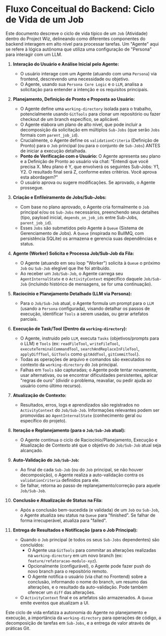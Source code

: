 # Fluxo Conceitual do Backend: Ciclo de Vida de um Job

Este documento descreve o ciclo de vida típico de um `Job` (Atividade) dentro do Project Wiz, delineando como diferentes componentes do backend interagem em alto nível para processar tarefas. Um "Agente" aqui se refere à lógica autônoma que utiliza uma configuração de "Persona" para interagir com um LLM.

1.  **Interação do Usuário e Análise Inicial pelo Agente:**
    *   O usuário interage com um Agente (atuando com uma `Persona`) via frontend, descrevendo uma necessidade ou objetivo.
    *   O Agente, usando sua `Persona Core Logic` e o `LLM`, analisa a solicitação para entender a intenção e os requisitos principais.

2.  **Planejamento, Definição de Pronto e Proposta ao Usuário:**
    *   O Agente define uma `working-directory` isolada para o trabalho, potencialmente usando `GitTools` para clonar um repositório ou fazer checkout de um branch específico, se aplicável.
    *   O Agente elabora um plano de alto nível, que pode incluir a decomposição da solicitação em múltiplos `Sub-Jobs` (que serão `Jobs` formais com `parent_job_id`).
    *   Crucialmente, o Agente define os `validationCriteria` (Definição de Pronto) para o `Job` principal (ou para o conjunto de `Sub-Jobs`) ANTES de iniciar a execução detalhada.
    *   **Ponto de Verificação com o Usuário:** O Agente apresenta seu plano e a Definição de Pronto ao usuário via chat: "Entendi que você precisa X. Meu plano é Y, que envolverá os seguintes Sub-Jobs: Y1, Y2. O resultado final será Z, conforme estes critérios. Você aprova esta abordagem?"
    *   O usuário aprova ou sugere modificações. Se aprovado, o Agente prossegue.

3.  **Criação e Enfileiramento de Jobs/Sub-Jobs:**
    *   Com base no plano aprovado, o Agente cria formalmente o `Job` principal e/ou os `Sub-Jobs` necessários, preenchendo seus detalhes (tipo, payload inicial, `depends_on_job_ids` entre Sub-Jobs, `parent_job_id`).
    *   Esses `Jobs` são submetidos pelo Agente à `Queue` (Sistema de Gerenciamento de Jobs). A `Queue` (inspirada no BullMQ, com persistência SQLite) os armazena e gerencia suas dependências e status.

4.  **Agente (Worker) Solicita e Processa Job/Sub-Job da Fila:**
    *   O Agente (atuando em seu loop "Worker") solicita à `Queue` o próximo `Job` ou `Sub-Job` elegível que lhe foi atribuído.
    *   Ao receber um `Job/Sub-Job`, o Agente carrega seu `AgentInternalState` e o `ActivityContext` específico daquele `Job/Sub-Job` (incluindo histórico de mensagens, se for uma continuação).

5.  **Raciocínio e Planejamento Detalhado (LLM via Persona):**
    *   Para o `Job/Sub-Job` atual, o Agente formula um prompt para o `LLM` (usando a `Persona` configurada), visando detalhar os passos de execução, identificar `Tools` a serem usadas, ou gerar artefatos parciais.

6.  **Execução de Task/Tool (Dentro da `working-directory`):**
    *   O Agente, instruído pelo `LLM`, executa `Tasks` (objetivos/prompts para o LLM) e `Tools` (ex: `readFileTool`, `writeFileTool`, `executeTerminalCommandTool`, `searchAndReplaceInFileTool`, `applyDiffTool`, `GitTools` como `gitAddTool`, `gitCommitTool`).
    *   Todas as operações de arquivo e comandos são executados no contexto da `working-directory` do `Job` principal.
    *   Falhas em `Tools` são capturadas; o Agente pode tentar novamente, usar alternativas, ou se encontrar dificuldades persistentes, aplicar "regras de ouro" (dividir o problema, reavaliar, ou pedir ajuda ao usuário como último recurso).

7.  **Atualização de Contexto:**
    *   Resultados, erros, logs e aprendizados são registrados no `ActivityContext` do `Job/Sub-Job`. Informações relevantes podem ser promovidas ao `AgentInternalState` (conhecimento geral ou específico do projeto).

8.  **Iteração e Replanejamento (para o `Job/Sub-Job` atual):**
    *   O Agente continua o ciclo de Raciocínio/Planejamento, Execução e Atualização de Contexto até que o objetivo do `Job/Sub-Job` atual seja alcançado.

9.  **Auto-Validação do `Job/Sub-Job`:**
    *   Ao final de cada `Sub-Job` (ou do `Job` principal, se não houver decomposição), o Agente realiza a auto-validação contra os `validationCriteria` definidos para ele.
    *   Se falhar, retorna ao passo de replanejamento/correção para aquele `Job/Sub-Job`.

10. **Conclusão e Atualização de Status na Fila:**
    *   Após a conclusão bem-sucedida (e validada) de um `Job` ou `Sub-Job`, o Agente atualiza seu status na `Queue` para "finished". Se falhar de forma irrecuperável, atualiza para "failed".

11. **Entrega de Resultados e Notificação (para o Job Principal):**
    *   Quando o `Job` principal (e todos os seus `Sub-Jobs` dependentes) são concluídos:
        *   O Agente usa `GitTools` para commitar as alterações realizadas na `working-directory` em um novo branch (ex: `feature/refatoracao-modulo-xyz`).
        *   Opcionalmente (configurável), o Agente pode fazer push do novo branch para o repositório remoto.
        *   O Agente notifica o usuário (via chat no Frontend) sobre a conclusão, informando o nome do branch, um resumo das alterações, e o resultado da auto-validação. Pode também oferecer um `diff` das alterações.
    *   O `ActivityContext` final e os artefatos são armazenados. A `Queue` emite eventos que atualizam a UI.

Este ciclo de vida enfatiza a autonomia do Agente no planejamento e execução, a importância da `working-directory` para operações de código, a decomposição de tarefas em `Sub-Jobs`, e a entrega de valor através de práticas Git.
